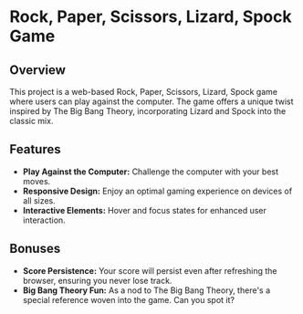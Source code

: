 # Rock, Paper, Scissors, Lizard, Spock Game

## Overview

This project is a web-based Rock, Paper, Scissors, Lizard, Spock game where users can play against the computer. The game offers a unique twist inspired by The Big Bang Theory, incorporating Lizard and Spock into the classic mix.

## Features

- **Play Against the Computer:** Challenge the computer with your best moves.
- **Responsive Design:** Enjoy an optimal gaming experience on devices of all sizes.
- **Interactive Elements:** Hover and focus states for enhanced user interaction.

## Bonuses

- **Score Persistence:** Your score will persist even after refreshing the browser, ensuring you never lose track.
- **Big Bang Theory Fun:** As a nod to The Big Bang Theory, there's a special reference woven into the game. Can you spot it?
